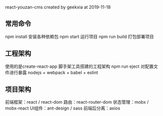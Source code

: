 
react-youzan-cms  created by geekxia  at 2019-11-18

## 常用命令

npm install 安装各种依赖包
npm start  运行项目
npm run build 打包部署项目

## 工程架构

使用的是create-react-app 脚手架工具搭建的工程架构
npm run eject 对配置文件进行暴露
nodejs + webpack + babel + eslint

## 项目架构

前端框架：react / react-dom
路由：react-router-dom
状态管理：mobx / mobx-react
UI组件：ant-design / sass
前端后分离：axios
